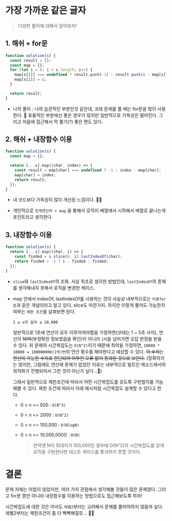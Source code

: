 # 가장 가까운 같은 글자

> 다양한 풀이에 대해서 알아보자!

## 1. 해쉬 + for문

```js
function solution(s) {
  const result = [];
  const map = {};
  for (let i = 0; i < s.length; i++) {
    map[s[i]] === undefined ? result.push(-1) : result.push(i - map[s[i]]);
    map[s[i]] = i;
  }

  return result;
}
```

- 나의 풀이 : 나의 습관적인 부분인것 같은데, 코테 문제를 풀 때는 for문을 많이 사용한다. 🤔 효율적인 부분에선 좋은 경우가 많지만 일반적으로 가독성은 떨어진다. 그리고 처음에 접근해서 막 풀기(?) 좋은 면도 있다.

## 2. 해쉬 + 내장함수 이용

```js
function solution(s) {
  const map = {};

  return [...s].map((char, index) => {
    const result = map[char] === undefined ? -1 : index - map[char];
    map[char] = index;
    return result;
  });
}
```

- 내 코드보다 가독성이 많이 개선된 느낌이다. 👍🏻

- 개인적으로 `전개연산자 + map` 을 통해서 로직이 배열에서 시작해서 배열로 끝나는게 포인트라고 생각한다.

## 3. 내장함수 이용

```js
function solution(s) {
  return [...s].map((char, i) => {
    const finded = s.slice(0, i).lastIndexOf(char);
    return finded > -1 ? i - finded : finded;
  });
}
```

- `slice`와 `lastIndexOf`의 조화. 사실 최초로 생각한 방법인데, `lastIndexOf`의 존재를 생각해내지 못해서 로직을 변경한 케이스.

- map 안에서 indexOf, lastIndexOf를 사용하는 것이 사실상 내부적으로는 `이중for문`과 같은 개념이라고 알고 있다. slice도 마찬가지. 하지만 이렇게 풀어도 가능한지 여부는 `제한 조건`을 살펴보면 된다.

  ```
  1 ≤ s의 길이 ≤ 10,000
  ```

  일반적으로 1초에 연산이 모두 이루어져야함을 가정하면(코테는 1 ~ 5초 사이), 연산이 ~~10억~~(부정확한 정보였음을 확인)이 아니라 `1억`을 넘어가면 오답 판정을 받을 수 있다. 위 문제의 시간복잡도는 `O(N^2)`이기 때문에 최악을 가정하면, `10000 * 10000 = 100000000(1억)번`의 연산 횟수를 해야한다고 예상할 수 있다. ~~이 수치는 연산이 가능한 수치로 판단되어 아무런 오류 없이 통과된 것으로 보인다.~~ (정확하지는 않지만, 그럼에도 연산에 문제가 없었던 이유는 내부적으로 빌트인 메소드에서의 최적화가 진행되어서 그런 것이 아닌가 싶다...🤔)

  그래서 일반적으로 제한조건에 따라서 어떤 시간복잡도를 갖도록 구현할지를 가늠해볼 수 있다. 제한 조건에 따라서 아래 예시처럼 시간복잡도 설계할 수 있다고 한다.

  - 0 < n <= 500 : `O(N^3)`
  - 0 < n <= 2000 : `O(N^2)`
  - 0 < n <= 100,000 : `O(NlogN)`
  - 0 < n <= 10,000,000() : `O(N)`

    > 만약엔 N이 최대치가 100,000인 경우에 O(N^2)의 시간복잡도를 갖게 로직을 구현한다면 테스트 케이스를 통과하지 못할 것이다.

# 결론

문제 자체는 어렵지 않았지만, 여러 가지 관점에서 생각해볼 것들이 많은 문제였다. 그리고 for문 뿐만 아니라 내장함수를 이용하는 방법으로도 접근해보도록 하자!

시간복잡도에 대한 것은 아마도 `레벨2`부터는 고려해서 문제를 풀어야하지 않을까 싶다. 레벨2부터는 제한조건이 좀 더 빡빡해질듯... 😶‍🌫️
